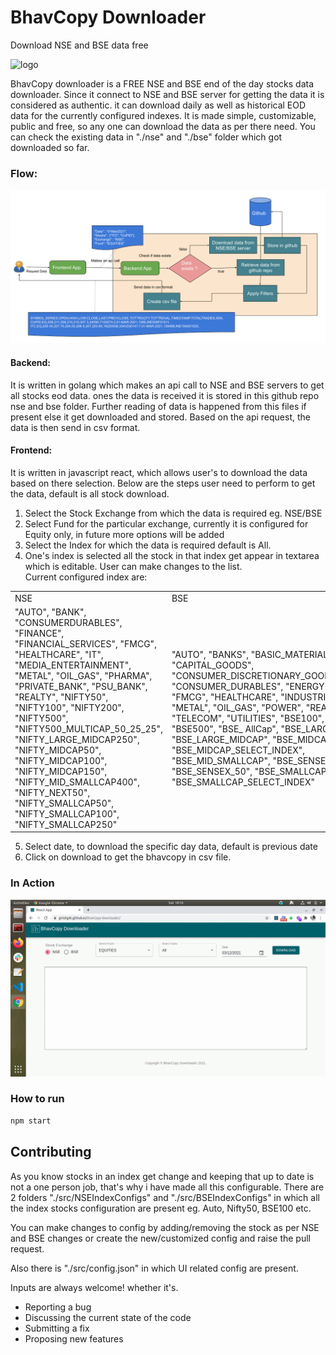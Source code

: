 # BhavCopy Downloader
Download NSE and BSE data free


![logo](./public/favicon.ico)

BhavCopy downloader is a FREE NSE and BSE end of the day stocks data downloader. Since it connect to NSE and BSE server for getting the data it is considered as authentic. it can download daily as well as historical EOD data for the currently configured indexes. It is made simple, customizable, public and free, so any one can download the data as per there need. You can check the existing data in "./nse" and "./bse" folder which got downloaded so far.

### Flow:

![Alt working](./flow-diagram.png)
#### Backend: 
It is written in golang which makes an api call to NSE and BSE servers to get all stocks eod data. ones the data is received it is stored in this github repo nse and bse folder. Further reading of data is happened from this files if present else it get downloaded and stored. Based on the api request, the data is then send in csv format.

#### Frontend:
It is written in javascript react, which allows user's to download the data based on there selection. Below are the steps user need to perform to get the data, default is all stock download. 
  
    
1) Select the Stock Exchange from which the data is required eg. NSE/BSE
2) Select Fund for the particular exchange, currently it is configured for Equity only, in future more options will be added
3) Select the Index for which the data is required default is All.
4) One's index is selected all the stock in that index get appear in textarea which is editable. User can make changes to the list.  
Current configured index are:  
<table>
  <tr>
    <td colspan="5">NSE</td>
    <td colspan="5">BSE</td>
  </tr>
  <tr>
    <td colspan="5">"AUTO",
        "BANK",
        "CONSUMERDURABLES",
        "FINANCE",
        "FINANCIAL_SERVICES",
        "FMCG",
        "HEALTHCARE",
        "IT",
        "MEDIA_ENTERTAINMENT",
        "METAL",
        "OIL_GAS",
        "PHARMA",
        "PRIVATE_BANK",
        "PSU_BANK",
        "REALTY",
        "NIFTY50",
        "NIFTY100",
        "NIFTY200",
        "NIFTY500",
        "NIFTY500_MULTICAP_50_25_25",
        "NIFTY_LARGE_MIDCAP250",
        "NIFTY_MIDCAP50",
        "NIFTY_MIDCAP100",
        "NIFTY_MIDCAP150",
        "NIFTY_MID_SMALLCAP400",
        "NIFTY_NEXT50",
        "NIFTY_SMALLCAP50",
        "NIFTY_SMALLCAP100",
        "NIFTY_SMALLCAP250"</td>
         <td colspan="5">"AUTO",
        "BANKS",
        "BASIC_MATERIALS",
        "CAPITAL_GOODS",
        "CONSUMER_DISCRETIONARY_GOODS_SERVICES",
        "CONSUMER_DURABLES",
        "ENERGY",
        "FINANCE",
        "FMCG",
        "HEALTHCARE",
        "INDUSTRIALS",
        "IT",
        "METAL",
        "OIL_GAS",
        "POWER",
        "REALTY",
        "TECK",
        "TELECOM",
        "UTILITIES",
        "BSE100",
        "BSE200",
        "BSE500",
        "BSE_ AllCap",
        "BSE_LARGECAP",
        "BSE_LARGE_MIDCAP",
        "BSE_MIDCAP",
        "BSE_MIDCAP_SELECT_INDEX",
        "BSE_MID_SMALLCAP",
        "BSE_SENSEX",
        "BSE_SENSEX_50",
        "BSE_SMALLCAP",
        "BSE_SMALLCAP_SELECT_INDEX"</td>
  </tr>
</table>

5) Select date, to download the specific day data, default is previous date 
6) Click on download to get the bhavcopy in csv file.

### In Action 

![Alt working](./working.gif)
### How to run

```sh
npm start
```

## Contributing

As you know stocks in an index get change and keeping that up to date is not a one person job, that's why i have made all this configurable.
There are 2 folders "./src/NSEIndexConfigs"  and "./src/BSEIndexConfigs" in which all the index stocks configuration are present eg. Auto, Nifty50, BSE100 etc.

You can make changes to config by adding/removing the stock as per NSE and BSE changes or create the new/customized config and raise the pull request.

Also there is "./src/config.json" in which UI related config are present.

Inputs are always welcome! whether it's.
- Reporting a bug
- Discussing the current state of the code
- Submitting a fix
- Proposing new features